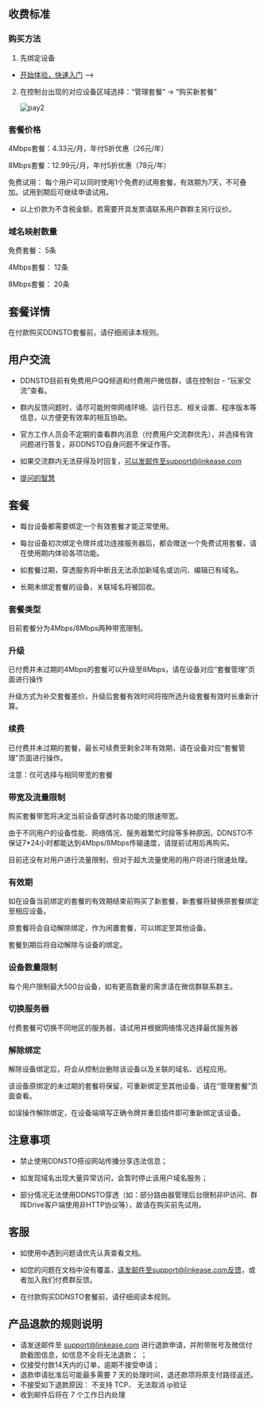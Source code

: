 ## 收费标准
 
### 购买方法

1. 先绑定设备

* [开始体验，快速入门](/zh/guide/ddnsto/start.md) -->

2. 在控制台出现的对应设备区域选择：“管理套餐” -> “购买新套餐”

   ![pay2](./pay/pay2.jpg)

### 套餐价格

4Mbps套餐：4.33元/月，年付5折优惠（26元/年）

8Mbps套餐：12.99元/月，年付5折优惠（78元/年）

免费试用： 每个用户可以同时使用1个免费的试用套餐，有效期为7天，不可叠加。试用到期后可继续申请试用。

* 以上价款为不含税金额，若需要开具发票请联系用户群群主另行议价。
### 域名映射数量

免费套餐： 5条

4Mbps套餐： 12条

8Mbps套餐： 20条

## 套餐详情

在付款购买DDNSTO套餐前，请仔细阅读本规则。

## 用户交流
* DDNSTO目前有免费用户QQ频道和付费用户微信群，请在控制台 - “玩家交流”查看。

* 群内反馈问题时，请尽可能附带网络环境、运行日志、相关设置、程序版本等信息，以方便更有效率的相互协助。
 
* 官方工作人员会不定期的查看群内消息（付费用户交流群优先），并选择有效问题进行答复，非DDNSTO自身问题不保证作答。

* 如果交流群内无法获得及时回复，可以发邮件至support@linkease.com

* [提问的智慧](https://github.com/ryanhanwu/How-To-Ask-Questions-The-Smart-Way/blob/main/README-zh_CN.md)

## 套餐 

* 每台设备都需要绑定一个有效套餐才能正常使用。

* 每台设备初次绑定令牌并成功连接服务器后，都会赠送一个免费试用套餐，请在使用期内体验各项功能。

* 如套餐过期，穿透服务将中断且无法添加新域名或访问、编辑已有域名。

* 长期未绑定套餐的设备，关联域名将被回收。

### 套餐类型  

目前套餐分为4Mbps/8Mbps两种带宽限制。
 
### 升级
已付费并未过期的4Mbps的套餐可以升级至8Mbps，请在设备对应“套餐管理”页面进行操作

升级方式为补交套餐差价，升级后套餐有效时间将按所选升级套餐有效时长重新计算。

### 续费
已付费并未过期的套餐，最长可续费至剩余2年有效期，请在设备对应“套餐管理”页面进行操作。

注意：仅可选择与相同带宽的套餐

### 带宽及流量限制

购买套餐带宽将决定当前设备穿透时各功能的限速带宽。

由于不同用户的设备性能、网络情况、服务器繁忙时段等多种原因，DDNSTO不保证7*24小时都能达到4Mbps/8Mbps传输速度，请提前试用后再购买。

目前还没有对用户进行流量限制，但对于超大流量使用的用户将进行限速处理。

### 有效期

如在设备当前绑定的套餐的有效期结束前购买了新套餐，新套餐将替换原套餐绑定至相应设备。

原套餐将会自动解除绑定，作为闲置套餐，可以绑定至其他设备。

套餐到期后将自动解除与设备的绑定。
  
### 设备数量限制

每个用户限制最大500台设备，如有更高数量的需求请在微信群联系群主。

### 切换服务器

付费套餐可切换不同地区的服务器，请试用并根据网络情况选择最优服务器

###  解除绑定
解除设备绑定后，将会从控制台删除该设备以及关联的域名、远程应用。

该设备原绑定的未过期的套餐将保留，可重新绑定至其他设备，请在“管理套餐”页面查看。

如误操作解除绑定，在设备端填写正确令牌并重启插件即可重新绑定该设备。

 
## 注意事项
* 禁止使用DDNSTO搭设网站传播分享违法信息；

* 如发现域名出现大量异常访问，会暂时停止该用户域名服务；

* 部分情况无法使用DDNSTO穿透（如：部分路由器管理后台限制非IP访问、群晖Drive客户端使用非HTTP协议等），故请在购买前先试用。

## 客服   
* 如使用中遇到问题请优先认真查看文档。

* 如您的问题在文档中没有覆盖，请发邮件至support@linkease.com反馈，或者加入我们付费群反馈。

* 在付款购买DDNSTO套餐前，请仔细阅读本规则。

## 产品退款的规则说明

- 请发送邮件至 support@linkease.com 进行退款申请，并附带账号及微信付款截图信息，如信息不全将无法退款； ； 
- 仅接受付款14天内的订单，逾期不接受申请； 
- 退款申请批准后可能最多需要 7 天的处理时间，退还款项将原支付路径返还。
- 不接受如下退款原因： 不支持 TCP、 无法取消 ip验证
- 收到邮件后将在 7 个工作日内处理
